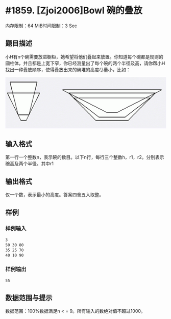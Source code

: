 # #1859. [Zjoi2006]Bowl 碗的叠放

内存限制：64 MiB时间限制：3 Sec

## 题目描述

小H有n个碗需要放进橱柜，她希望将他们叠起来放置。你知道每个碗都是规则的圆柱体，并且都是上宽下窄，你已经测量出了每个碗的两个半径及高，请你帮小H找出一种叠放顺序，使得叠放出来的碗堆的高度尽量小，比如：

 ![](images/1859.jpg)

## 输入格式

第一行一个整数n，表示碗的数目。以下n行，每行三个整数h，r1，r2。分别表示碗高及两个半径。其中r1

## 输出格式

仅一个数，表示最小的高度。答案四舍五入取整。


## 样例

### 样例输入

    
    3
    50 30 80
    35 25 70
    40 10 90
    
    
    

### 样例输出

    
    55
    
    

## 数据范围与提示

数据范围：100%数据满足n < = 9。所有输入的数绝对值不超过1000。
